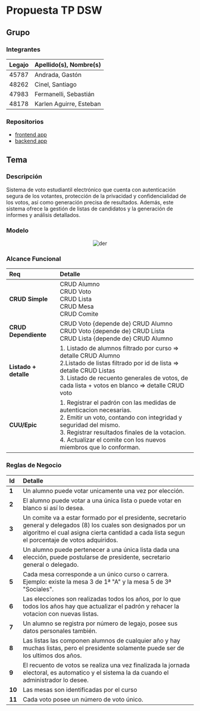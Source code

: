 # Propuesta TP DSW

## Grupo
### Integrantes
| Legajo | Apellido(s), Nombre(s)  |
|:-------|:------------------------|
| 45787  | Andrada, Gastón         |
| 48262  | Cinel, Santiago         |
| 47983  | Fermanelli, Sebastián   |
| 48178  | Karlen Aguirre, Esteban |

### Repositorios
* [frontend app](http://hyperlinkToGihubOrGitlab)
* [backend app](http://hyperlinkToGihubOrGitlab)

## Tema
### Descripción
Sistema de voto estudiantil electrónico que cuenta con autenticación segura de los votantes, protección de la privacidad y confidencialidad de los votos, así como generación precisa de resultados. Además, este sistema ofrece la gestión de listas de candidatos y la generación de informes y análisis detallados.

### Modelo

<div align="center">
  
  ![der](https://github.com/sebafermanelli/tp-dsw-utn/blob/main/der.png)

</div>

### Alcance Funcional

| Req                   | Detalle                                                                                                                                                                                                                                                                   |
|:----------------------|:--------------------------------------------------------------------------------------------------------------------------------------------------------------------------------------------------------------------------------------------------------------------------|
| **CRUD Simple**       | CRUD Alumno<br/>CRUD Voto<br/>CRUD Lista<br/>CRUD Mesa<br/>CRUD Comite                                                                                                                                                                                                    |
| **CRUD Dependiente**  | CRUD Voto {depende de} CRUD Alumno<br/>CRUD Voto {depende de} CRUD Lista<br/>CRUD Lista {depende de} CRUD Alumno                                                                                                                                                          | 
| **Listado + detalle** | 1. Listado de alumnos filtrado por curso => detalle CRUD Alumno<br/> 2.Listado de listas filtrado por id de lista => detalle CRUD Listas<br/> 3. Listado de recuento generales de votos, de cada lista + votos en blanco => detalle CRUD voto                             |
| **CUU/Epic**          | 1. Registrar el padrón con las medidas de autenticacion necesarias. <br/> 2. Emitir un voto, contando con integridad y seguridad del mismo. <br/> 3. Registrar resultados finales de la votacion. <br/> 4. Actualizar el comite con los nuevos miembros que lo conforman. |

### Reglas de Negocio

| Id     | Detalle                                                                                                                                                                                                            |
|:-------|:-------------------------------------------------------------------------------------------------------------------------------------------------------------------------------------------------------------------|
| **1**  | Un alumno puede votar unicamente una vez por elección.                                                                                                                                                             |
| **2**  | El alumno puede votar a una única lista o puede votar en blanco si así lo desea.                                                                                                                                   |
| **3**  | Un comite va a estar formado por el presidente, secretario general y delegados (8) los cuales son designados por un algoritmo el cual asigna cierta cantidad a cada lista segun el porcentaje de votos adquiridos. |
| **4**  | Un alumno puede pertenecer a una única lista dada una elección, puede postularse de presidente, secretario general o delegado.                                                                                     |
| **5**  | Cada mesa corresponde a un único curso o carrera. Ejemplo: existe la mesa 3 de 1ª "A" y la mesa 5 de 3ª "Sociales".                                                                                                |
| **6**  | Las elecciones son realizadas todos los años, por lo que todos los años hay que actualizar el padrón y rehacer la votacion con nuevas listas.                                                                      |
| **7**  | Un alumno se registra por número de legajo, posee sus datos personales también.                                                                                                                                    | 
| **8**  | Las listas las componen alumnos de cualquier año y hay muchas listas, pero el presidente solamente puede ser de los ultimos dos años.                                                                              |
| **9**  | El recuento de votos se realiza una vez finalizada la jornada electoral, es automatico y el sistema la da cuando el administrador lo desee.                                                                        |
| **10** | Las mesas son identificadas por el curso                                                                                                                                                                        |
| **11** | Cada voto posee un número de voto único.                                                                                                                                                                           |
